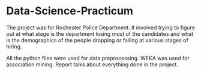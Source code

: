# Data-Science-Practicum

The project was for Rochester Police Department. It involved trying to figure out at what stage is the department losing most of the candidates and what is the demographics of the people dropping or failing at various stages of hiring.

All the python files were used for data preprocessing.
WEKA was used for association mining.
Report talks about everything done in the project.
